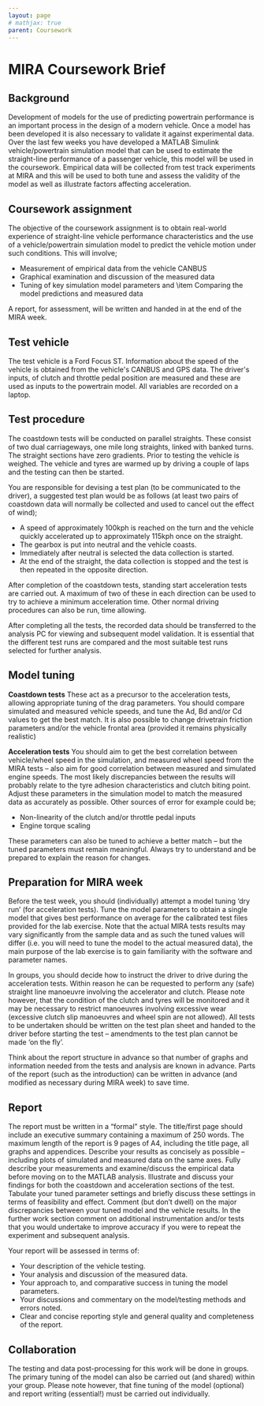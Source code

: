 ```yaml
---
layout: page
# mathjax: true
parent: Coursework
---
```


# MIRA Coursework Brief

## Background

Development of models for the use of predicting powertrain performance is an important process in the design of a modern vehicle. Once a model has been developed it is also necessary to validate it against experimental data. Over the last few weeks you have developed a MATLAB Simulink vehicle/powertrain simulation model that can be used to estimate the straight-line performance of a passenger vehicle, this model will be used in the coursework. Empirical data will be collected from test track experiments at MIRA and this will be used to both tune and assess the validity of the model as well as illustrate factors affecting acceleration.

## Coursework assignment

The objective of the coursework assignment is to obtain real-world experience of straight-line vehicle performance characteristics and the use of a vehicle/powertrain simulation model to predict the vehicle motion under such conditions. This will involve;

* Measurement of empirical data from the vehicle CANBUS
* Graphical examination and discussion of the measured data
* Tuning of key simulation model parameters and \item Comparing the model predictions and measured data

A report, for assessment, will be written and handed in at the end of the MIRA week.

## Test vehicle
The test vehicle is a Ford Focus ST.  Information about the speed of the vehicle is obtained from the vehicle's CANBUS and GPS data. The driver's inputs,  of clutch and throttle pedal position are measured and these are used as inputs to the powertrain model. All variables are recorded on a laptop.

## Test procedure

The coastdown tests will be conducted on parallel straights. These consist of two dual carriageways, one mile long straights, linked with banked turns. The straight sections have zero gradients. Prior to testing the vehicle is weighed. The vehicle and tyres are warmed up by driving a couple of laps and the testing can then be started.

You are responsible for devising a test plan (to be communicated to the driver), a suggested test plan would be as follows (at least two pairs of coastdown data will normally be collected and used to cancel out the effect of wind);

* A speed of approximately 100kph is reached on the turn and the vehicle quickly accelerated up to approximately 115kph once on the straight. 
* The gearbox is put into neutral and the vehicle coasts. 
* Immediately after neutral is selected the data collection is started. 
* At the end of the straight, the data collection is stopped and the test is then repeated in the opposite direction. 

After completion of the coastdown tests, standing start acceleration tests are carried out. A maximum of two of these in each direction can be used to try to achieve a minimum acceleration time. Other normal driving procedures can also be run, time allowing.

After completing all the tests, the recorded data should be transferred to the analysis PC for viewing and subsequent model validation. It is essential that the different test runs are compared and the most suitable test runs selected for further analysis.

## Model tuning

**Coastdown tests** These act as a precursor to the acceleration tests, allowing appropriate tuning of the drag parameters. You should compare simulated and measured vehicle speeds, and tune the Ad, Bd and/or Cd values to get the best match. It is also possible to change drivetrain friction parameters and/or the vehicle frontal area (provided it remains physically realistic)

**Acceleration tests** You should aim to get the best correlation between vehicle/wheel speed in the simulation, and measured wheel speed from the MIRA tests – also aim for good correlation between measured and simulated engine speeds. The most likely discrepancies between the results will probably relate to the tyre adhesion characteristics and clutch biting point. Adjust these parameters in the simulation model to match the measured data as accurately as possible. Other sources of error for example could be;

* Non-linearity of the clutch and/or throttle pedal inputs 
* Engine torque scaling 

These parameters can also be tuned to achieve a better match – but the tuned parameters must remain meaningful. Always try to understand and be prepared to explain the reason for changes.

## Preparation for MIRA week

Before the test week, you should (individually) attempt a model tuning ‘dry run’ (for acceleration tests). Tune the model parameters to obtain a single model that gives best performance on average for the calibrated test files provided for the lab exercise. Note that the actual MIRA tests results may vary significantly from the sample data and as such the tuned values will differ (i.e. you will need to tune the model to the actual measured data), the main purpose of the lab exercise is to gain familiarity with the software and parameter names.

In groups, you should decide how to instruct the driver to drive during the acceleration tests. Within reason he can be requested to perform any (safe) straight line manoeuvre involving the accelerator and clutch. Please note however, that the condition of the clutch and tyres will be monitored and it may be necessary to restrict manoeuvres involving excessive wear (excessive clutch slip manoeuvres and wheel spin are not allowed). All tests to be undertaken should be written on the test plan sheet and handed to the driver before starting the test – amendments to the test plan cannot be made ‘on the fly’.

Think about the report structure in advance so that number of graphs and information needed from the tests and analysis are known in advance. Parts of the report (such as the introduction) can be written in advance (and modified as necessary during MIRA week) to save time.

## Report

The report must be written in a “formal” style. The title/first page should include an executive summary containing a maximum of 250 words. The maximum length of the report is 9 pages of A4, including the title page, all graphs and appendices. Describe your results as concisely as possible – including plots of simulated and measured data on the same axes. Fully describe your measurements and examine/discuss the empirical data before moving on to the MATLAB analysis. Illustrate and discuss your findings for both the coastdown and acceleration sections of the test. Tabulate your tuned parameter settings and briefly discuss these settings in terms of feasibility and effect. Comment (but don’t dwell) on the major discrepancies between your tuned model and the vehicle results. In the further work section comment on additional instrumentation and/or tests that you would undertake to improve accuracy if you were to repeat the experiment and subsequent analysis.

Your report will be assessed in terms of:

* Your description of the vehicle testing. 
* Your analysis and discussion of the measured data. 
* Your approach to, and comparative success in tuning the model parameters. 
* Your discussions and commentary on the model/testing methods and errors noted.
* Clear and concise reporting style and general quality and completeness of the report.

## Collaboration
The testing and data post-processing for this work will be done in groups. The primary tuning of the model can also be carried out (and shared) within your group. Please note however, that fine tuning of the model (optional) and report writing (essential!) must be carried out individually.